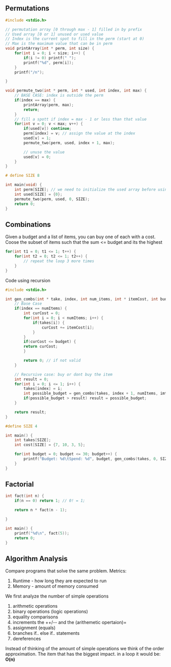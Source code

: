 ## Permutations
```c
#include <stdio.h>

// permutation array [0 through max - 1] filled in by prefix
// Used array [0 or 1] unused or used value
// Index is the current spot to fill in the perm (start at 0)
// Max is the maximum value that can be in perm
void printArray(int * perm, int size) {
	for(int i = 0; i < size; i++) {
		if(i != 0) printf(" ");
		printf("%d", perm[i]);
	}
	printf("/n");

}

void permute_two(int * perm, int * used, int index, int max) {
	// BASE CASE: index is outside the perm
	if(index == max) {
		printArray(perm, max);
		return;
	}
	// fill a spott if index = max - 1 or less than that value
	for(int v = 0; v < max; v++) {
		if(used[v]) continue;
		perm[index] = v; // assign the value at the index
		used[v] = 1;
		permute_two(perm, used, index + 1, max); 

		// unuse the value
		used[v] = 0;
	}
}

# define SIZE 8

int main(void) {
	int perm[SIZE]; // we need to initialize the used array before using it
	int used[SIZE] = {0};
	permute_two(perm, used, 0, SIZE);
	return 0;
}
```

## Combinations
Given a budget and a list of items, you can buy one of each with a cost. Coose the subset of items such that the sum <= budget and its the highest

```c
for(int t1 = 0; t1 <= 1; t++) {
	for(int t2 = 0; t2 <= 1; t2++) {
		// repeat the loop 3 more times
	}
}
```

Code using recursion
```c
#include <stdio.h>

int gen_combs(int * take, index, int num_items, int * itemCost, int budget) {
	// Base Case
	if(index == numItems) {
		int curCost = 0;
		for(int i = 0; i < numItems; i++) {
			if(takes[i]) {
				curCost += itemCost[i];
			}
		}
		if(curCost <= budget) {
		return curCost;
		}

		return 0; // if not valid
	}

	// Recursive case: buy or dont buy the item
	int result = 0;
	for(int i = 0; i <= 1; i++) {
		takes[index] = i;
		int possible_budget = gen_combs(takes, index + 1, numItems, imteCost, budget); 
		if(possible_budget > result) result = possible_budget;
	}

	return result;
}

#define SIZE 4

int main() {
	int takes[SIZE];
	int cost[SIZE] = {7, 10, 3, 5};

	for(int budget = 0; budget <= 30; budget++) {
		printf("Budget: %d\tSpend: %d", budget, gen_combs(takes, 0, SIZE, cost, budget));
	}
}
```

## Factorial
```c
int fact(int n) {
	if(n == 0) return 1; // 0! = 1;

	return n * fact(n - 1);

}

int main() {
	printf("%d\n", fact(5));
	return 0;
}
```

## Algorithm Analysis
Compare programs that solve the same problem. 
Metrics:
1. Runtime - how long they are expected to run
2. Memory - amount of memory consumed

We first analyze the number of simple operations
1. arithmetic operations
2. binary operations (logic operations) 
3. equality comparisons
4. increments the ++/-- and the (arithemetic opertaion)=
5. assignment (equals)
6. branches if.. else if.. statements
7. dereferences 

Instead of thinking of the amount of simple operations we think of the order approximation. The item that has the biggest impact. in a loop it would be: **O(n)**